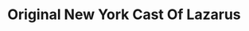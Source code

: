 ---
title: "Original New York Cast Of Lazarus"
summary: "None"
image: "original-new-york-cast-of-lazarus.jpg"
apple_music_artist_url: "None"
wikipedia_url: "none"
---